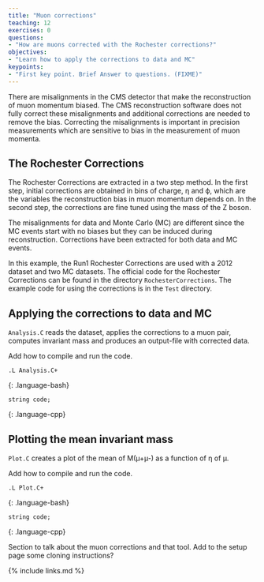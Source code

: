 ```yaml
---
title: "Muon corrections"
teaching: 12
exercises: 0
questions:
- "How are muons corrected with the Rochester corrections?"
objectives:
- "Learn how to apply the corrections to data and MC"
keypoints:
- "First key point. Brief Answer to questions. (FIXME)"
---
```

There are misalignments in the CMS detector that make the reconstruction of muon momentum biased. The CMS reconstruction software does not fully correct these misalignments and additional corrections are needed to remove the bias. Correcting the misalignments is important in precision measurements which are sensitive to bias in the measurement of muon momenta.

## The Rochester Corrections

The Rochester Corrections are extracted in a two step method. In the first step, initial corrections are obtained in bins of charge, η and ϕ, which are the variables the reconstruction bias in muon momentum depends on. In the second step, the corrections are fine tuned using the mass of the Z boson.

The misalignments for data and Monte Carlo (MC) are different since the MC events start with no biases but they can be induced during reconstruction. Corrections have been extracted for both data and MC events.

In this example, the Run1 Rochester Corrections are used with a 2012 dataset and two MC datasets. The official code for the Rochester Corrections can be found in the directory `RochesterCorrections`. The example code for using the corrections is in the `Test` directory.

## Applying the corrections to data and MC

`Analysis.C` reads the dataset, applies the corrections to a muon pair, computes invariant mass and produces an output-file with corrected data.

Add how to compile and run the code.

~~~
.L Analysis.C+
~~~
{: .language-bash}

~~~
string code;
~~~
{: .language-cpp}

## Plotting the mean invariant mass

`Plot.C` creates a plot of the mean of M(µ+µ-) as a function of η of µ.

Add how to compile and run the code.

~~~
.L Plot.C+
~~~
{: .language-bash}


~~~
string code;
~~~
{: .language-cpp}

Section to talk about the muon corrections and that tool. Add to the setup page some cloning instructions?

{% include links.md %}
